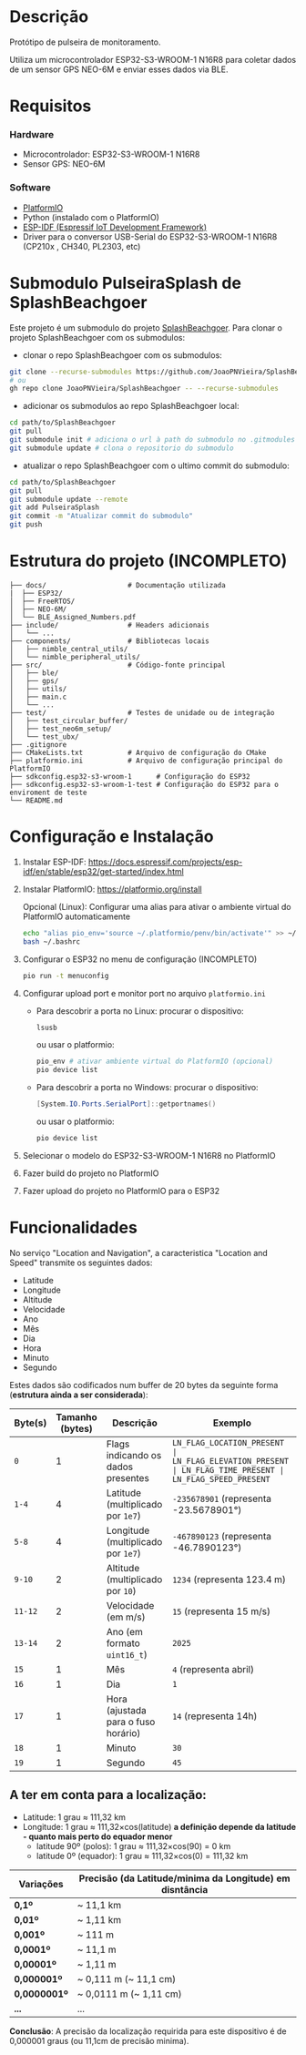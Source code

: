 # Descrição
Protótipo de pulseira de monitoramento.

Utiliza um microcontrolador ESP32-S3-WROOM-1 N16R8 para coletar dados de um sensor GPS NEO-6M e enviar esses dados via BLE.
# Requisitos
### Hardware
- Microcontrolador: ESP32-S3-WROOM-1 N16R8
- Sensor GPS: NEO-6M 
### Software
- [PlatformIO](https://platformio.org/)
- Python (instalado com o PlatformIO)
- [ESP-IDF (Espressif IoT Development Framework)](https://docs.espressif.com/projects/esp-idf/en/v5.2.5/esp32s3/api-reference/index.html)
- Driver para o conversor USB-Serial do ESP32-S3-WROOM-1 N16R8 (CP210x , CH340, PL2303, etc)

# Submodulo PulseiraSplash de SplashBeachgoer
Este projeto é um submodulo do projeto [SplashBeachgoer](https://github.com/JoaoPNVieira/SplashBeachgoer.git). Para clonar o projeto SplashBeachgoer com os submodulos:

- clonar o repo SplashBeachgoer com os submodulos:
```bash
git clone --recurse-submodules https://github.com/JoaoPNVieira/SplashBeachgoer.git
# ou 
gh repo clone JoaoPNVieira/SplashBeachgoer -- --recurse-submodules
```
- adicionar os submodulos ao repo SplashBeachgoer local:
```bash
cd path/to/SplashBeachgoer
git pull
git submodule init # adiciona o url à path do submodulo no .gitmodules
git submodule update # clona o repositorio do submodulo
```
- atualizar o repo SplashBeachgoer com o ultimo commit do submodulo:
```bash
cd path/to/SplashBeachgoer
git pull
git submodule update --remote
git add PulseiraSplash
git commit -m "Atualizar commit do submodulo"
git push
```


# Estrutura do projeto (INCOMPLETO)
```
├── docs/                 	 # Documentação utilizada
|  ├── ESP32/
│  ├── FreeRTOS/
│  ├── NEO-6M/
│  └── BLE_Assigned_Numbers.pdf  
├── include/                 # Headers adicionais
│   └── ...
├── components/              # Bibliotecas locais
│   ├── nimble_central_utils/
│   └── nimble_peripheral_utils/
├── src/                     # Código-fonte principal
│   ├── ble/
│   ├── gps/
│   ├── utils/
│   ├── main.c             
│   └── ...
├── test/                    # Testes de unidade ou de integração
│   ├── test_circular_buffer/ 
│   ├── test_neo6m_setup/
│   └── test_ubx/
├── .gitignore
├── CMakeLists.txt           # Arquivo de configuração do CMake
├── platformio.ini           # Arquivo de configuração principal do PlatformIO
├── sdkconfig.esp32-s3-wroom-1 		# Configuração do ESP32 
├── sdkconfig.esp32-s3-wroom-1-test # Configuração do ESP32 para o enviroment de teste
└── README.md                
```

# Configuração e Instalação
1. Instalar ESP-IDF: https://docs.espressif.com/projects/esp-idf/en/stable/esp32/get-started/index.html
2. Instalar PlatformIO: https://platformio.org/install

	Opcional (Linux): Configurar uma alias para ativar o ambiente virtual do PlatformIO automaticamente
	```bash
	echo "alias pio_env='source ~/.platformio/penv/bin/activate'" >> ~/.bashrc
	bash ~/.bashrc
	```

3. Configurar o ESP32 no menu de configuração (INCOMPLETO)
	```bash
	pio run -t menuconfig
	```
4. Configurar upload port e monitor port no arquivo `platformio.ini`
	- Para descobrir a porta no Linux:
		procurar o dispositivo:
		```bash
		lsusb
		```
		ou usar o platformio:
		```bash
		pio_env # ativar ambiente virtual do PlatformIO (opcional)
		pio device list
		```
	- Para descobrir a porta no Windows:
		procurar o dispositivo:
		```powershell
		[System.IO.Ports.SerialPort]::getportnames()
		```
		ou usar o platformio:
		```bash
		pio device list
		```
5. Selecionar o modelo do ESP32-S3-WROOM-1 N16R8 no PlatformIO
6. Fazer build do projeto no PlatformIO
7. Fazer upload do projeto no PlatformIO para o ESP32

# Funcionalidades

No serviço "Location and Navigation", a caracteristica "Location and Speed" transmite os seguintes dados:
- Latitude
- Longitude
- Altitude
- Velocidade
- Ano
- Mês
- Dia
- Hora
- Minuto
- Segundo

Estes dados são codificados num buffer de 20 bytes da seguinte forma (**estrutura ainda a ser considerada**):

| **Byte(s)** | **Tamanho (bytes)** | **Descrição**                     | **Exemplo**                     |
|-------------|----------------------|-----------------------------------|----------------------------------|
| `0`         | 1                    | Flags indicando os dados presentes | `LN_FLAG_LOCATION_PRESENT \| LN_FLAG_ELEVATION_PRESENT \| LN_FLAG_TIME_PRESENT \| LN_FLAG_SPEED_PRESENT` |
| `1-4`       | 4                    | Latitude (multiplicado por `1e7`) | `-235678901` (representa -23.5678901°) |
| `5-8`       | 4                    | Longitude (multiplicado por `1e7`) | `-467890123` (representa -46.7890123°) |
| `9-10`      | 2                    | Altitude (multiplicado por `10`)   | `1234` (representa 123.4 m)      |
| `11-12`     | 2                    | Velocidade (em m/s)                | `15` (representa 15 m/s)         |
| `13-14`     | 2                    | Ano (em formato `uint16_t`)        | `2025`                           |
| `15`        | 1                    | Mês                                | `4` (representa abril)           |
| `16`        | 1                    | Dia                                | `1`                              |
| `17`        | 1                    | Hora (ajustada para o fuso horário)| `14` (representa 14h)            |
| `18`        | 1                    | Minuto                             | `30`                             |
| `19`        | 1                    | Segundo                            | `45`                             |


## A ter em conta para a localização:

- Latitude: 1 grau ≈ 111,32 km
- Longitude: 1 grau ≈ 111,32×cos(latitude) **a definição depende da latitude - quanto mais perto do equador menor**
	- latitude 90º (polos): 1 grau ≈ 111,32×cos(90) = 0 km
	- latitude 0º (equador): 1 grau ≈ 111,32×cos(0) = 111,32 km

|  Variações    | Precisão (da Latitude/minima da Longitude) em disntância |
| ------------- | ------------------------- 			|
| **0,1º**      | ~ 11,1 km                          	|
| **0,01º**     | ~ 1,11 km                 			|
| **0,001º**    | ~ 111 m                   			|
| **0,0001º**   | ~ 11,1 m                  			|
| **0,00001º**  | ~ 1,11 m                  			|
| **0,000001º** | ~ 0,111 m (~ 11,1 cm)     			|
| **0,0000001º**| ~ 0,0111 m (~ 1,11 cm)    			|
| **...**       | ...                       			|

**Conclusão**: A precisão da localização requirida para este dispositivo é de 0,000001 graus (ou 11,1cm de precisão minima). 


